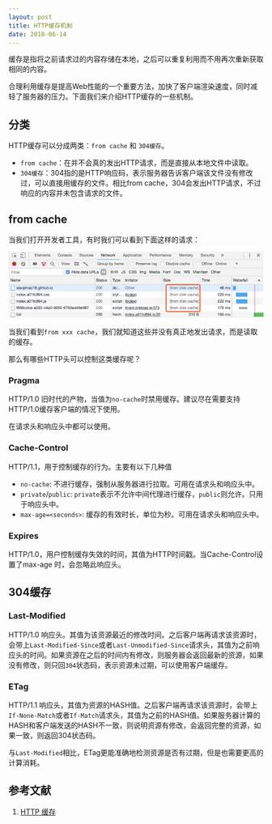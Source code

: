 ```yaml
---
layout: post
title: HTTP缓存机制
date: 2018-06-14
---
```


缓存是指将之前请求过的内容存储在本地，之后可以重复利用而不用再次重新获取相同的内容。

合理利用缓存是提高Web性能的一个重要方法，加快了客户端渲染速度，同时减轻了服务器的压力。下面我们来介绍HTTP缓存的一些机制。


## 分类

HTTP缓存可以分成两类：`from cache` 和 `304缓存`。

* `from cache`：在并不会真的发出HTTP请求，而是直接从本地文件中读取。
* `304缓存`：304指的是HTTP响应码，表示服务器告诉客户端该文件没有修改过，可以直接用缓存的文件。相比from cache，304会发出HTTP请求，不过响应的内容并未包含请求的文件。


## from cache

当我们打开开发者工具，有时我们可以看到下面这样的请求：

![clipboard.png](/assets/images/10009/cache.png)

当我们看到`from xxx cache`，我们就知道这些并没有真正地发出请求，而是读取的缓存。

那么有哪些HTTP头可以控制这类缓存呢？

### Pragma

HTTP/1.0 旧时代的产物，当值为`no-cache`时禁用缓存。建议尽在需要支持HTTP/1.0缓存客户端的情况下使用。

在请求头和响应头中都可以使用。

### Cache-Control

HTTP/1.1，用于控制缓存的行为。主要有以下几种值

* `no-cache`: 不进行缓存，强制从服务器进行拉取。可用在请求头和响应头中。
* `private`/`public`: `private`表示不允许中间代理进行缓存，`public`则允许。只用于响应头中。
* `max-age=<seconds>`: 缓存的有效时长，单位为秒。可用在请求头和响应头中。

### Expires

HTTP/1.0，用户控制缓存失效的时间，其值为HTTP时间戳。当Cache-Control设置了max-age
时，会忽略此响应头。

## 304缓存

### Last-Modified

HTTP/1.0 响应头。其值为该资源最近的修改时间。之后客户端再请求该资源时，会带上`Last-Modified-Since`或者`Last-Unmodified-Since`请求头，其值为之前响应头的时间。如果资源在之后的时间内有修改，则服务器会返回最新的资源，如果没有修改，则只回`304`状态码，表示资源未过期，可以使用客户端缓存。

### ETag

HTTP/1.1 响应头，其值为资源的HASH值。之后客户端再请求该资源时，会带上`If-None-Match`或者`If-Match`请求头，其值为之前的HASH值。如果服务器计算的HASH和客户端发送的HASH不一致，则说明资源有修改，会返回完整的资源，如果一致，则返回304状态码。

与`Last-Modified`相比，ETag更能准确地检测资源是否有过期，但是也需要更高的计算消耗。

## 参考文献
1. [HTTP 缓存](https://developer.mozilla.org/zh-CN/docs/Web/HTTP/Caching_FAQ)